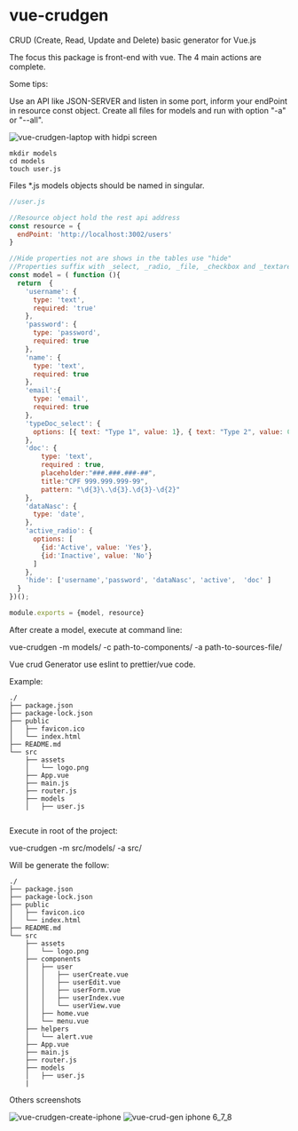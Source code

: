 # vue-crudgen
CRUD (Create, Read, Update and Delete) basic generator for Vue.js

The focus this package is front-end with vue. The 4 main actions are complete.

Some tips:

Use an API like JSON-SERVER and listen in some port, inform your endPoint in resource const object. Create all files for models and run with option "-a" or "--all".


![vue-crudgen-laptop with hidpi screen](https://user-images.githubusercontent.com/19849921/51761375-05803080-20b4-11e9-9cab-055008397c32.png)

```
mkdir models
cd models
touch user.js
```
Files *.js models objects should be named in singular. 

```javascript
//user.js

//Resource object hold the rest api address
const resource = {
  endPoint: 'http://localhost:3002/users'
}

//Hide properties not are shows in the tables use "hide"
//Properties suffix with _select, _radio, _file, _checkbox and _textarea are especials
const model = ( function (){
  return  {
    'username': {
      type: 'text',
      required: 'true'
    },
    'password': {
      type: 'password',
      required: true
    },
    'name': {
      type: 'text',
      required: true
    },
    'email':{
      type: 'email',
      required: true
    },
    'typeDoc_select': {
      options: [{ text: "Type 1", value: 1}, { text: "Type 2", value: 0}]
    },
    'doc': {
        type: 'text',
        required : true,
        placeholder:"###.###.###-##",
        title:"CPF 999.999.999-99",
        pattern: "\d{3}\.\d{3}.\d{3}-\d{2}"
    },
    'dataNasc': {
      type: 'date',
    },
    'active_radio': {
      options: [
        {id:'Active', value: 'Yes'},
        {id:'Inactive', value: 'No'}
      ]
    },
    'hide': ['username','password', 'dataNasc', 'active',  'doc' ]
  }
})();

module.exports = {model, resource}

```
After create a model, execute at command line:

vue-crudgen -m models/ -c path-to-components/ -a path-to-sources-file/

Vue crud Generator use eslint to prettier/vue code.

Example: 
```
./
├── package.json
├── package-lock.json
├── public
│   ├── favicon.ico
│   └── index.html
├── README.md
└── src
    ├── assets
    │   └── logo.png
    ├── App.vue
    ├── main.js
    ├── router.js
    ├── models
    │   ├── user.js
    
```
Execute in root of the project:

vue-crudgen -m src/models/ -a src/

Will be generate the follow:

```
./
├── package.json
├── package-lock.json
├── public
│   ├── favicon.ico
│   └── index.html
├── README.md
└── src
    ├── assets
    │   └── logo.png
    ├── components
    │   ├── user
    │   │   ├── userCreate.vue
    │   │   ├── userEdit.vue
    │   │   ├── userForm.vue
    │   │   ├── userIndex.vue
    │   │   └── userView.vue
    │   ├── home.vue
    │   └── menu.vue
    ├── helpers
    │   └── alert.vue
    ├── App.vue
    ├── main.js
    ├── router.js
    ├── models
    │   ├── user.js
    |
```


Others screenshots

![vue-crudgen-create-iphone](https://user-images.githubusercontent.com/19849921/51761373-04e79a00-20b4-11e9-9adc-56a49384338f.png)
![vue-crud-gen iphone 6_7_8](https://user-images.githubusercontent.com/19849921/51761374-04e79a00-20b4-11e9-91e8-6457bd56c484.png)

